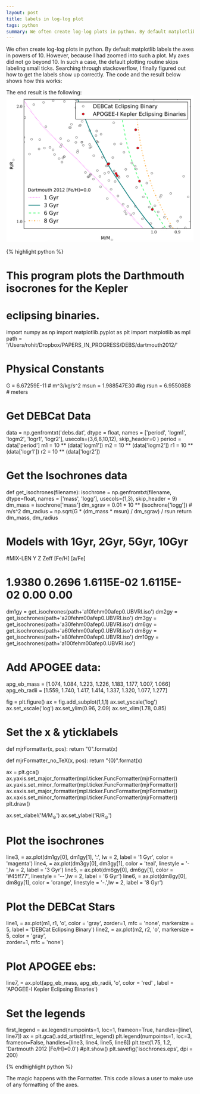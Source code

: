 ```yaml
---
layout: post
title: labels in log-log plot 
tags: python
summary: We often create log-log plots in python. By default matplotlib labels the axes in powers of 10. However, because I had zoomed into such a plot. My axes did
---
```

We often create log-log plots in python. By default matplotlib labels the axes in powers of 10. However, because I had zoomed into such a plot. My axes did not go beyond 10. In such a case, the default plotting routine skips labeling small ticks. Searching through stackoverflow, I finally figured out how to get the labels show up correctly. The code and the result below shows how this works: 

The end result is the following: 
![My helpful screenshot](/assets/log_log_plot.png)

{% highlight python %}

# This program plots the Darthmouth isocrones for the Kepler 
# eclipsing binaries. 
import numpy as np
import matplotlib.pyplot as plt
import matplotlib as mpl
path = '/Users/rohit/Dropbox/PAPERS_IN_PROGRESS/DEBS/dartmouth2012/'
# Physical Constants 
G    = 6.67259E-11 # m^3/kg/s^2
msun = 1.988547E30 #kg
rsun = 6.95508E8 # meters

# Get DEBCat Data 
data = np.genfromtxt('debs.dat', dtype = float, names = ['period', 'logm1', 'logm2', 'logr1',
	                 'logr2'], usecols=(3,6,8,10,12), skip_header=0 )
period = data['period'] 
m1     = 10 ** (data['logm1'])
m2     = 10 ** (data['logm2'])
r1     = 10 ** (data['logr1'])
r2     = 10 ** (data['logr2'])

# Get the Isochrones data
def get_isochrones(filename):
	isochrone = np.genfromtxt(filename, dtype=float,
	names = ['mass', 'logg'], usecols=(1,3), skip_header = 9)
	dm_mass = isochrone['mass']
	dm_sgrav = 0.01 * 10 ** (isochrone['logg']) # m/s^2
	dm_radius = np.sqrt(G * (dm_mass * msun) / dm_sgrav) / rsun
	return dm_mass, dm_radius 

# Models with 1Gyr, 2Gyr, 5Gyr, 10Gyr
#MIX-LEN  Y      Z          Zeff        [Fe/H] [a/Fe]
# 1.9380  0.2696 1.6115E-02 1.6115E-02   0.00   0.00 

dm1gy = get_isochrones(path+'a10fehm00afep0.UBVRI.iso')
dm2gy = get_isochrones(path+'a20fehm00afep0.UBVRI.iso')
dm3gy = get_isochrones(path+'a30fehm00afep0.UBVRI.iso')
dm6gy = get_isochrones(path+'a60fehm00afep0.UBVRI.iso')
dm8gy = get_isochrones(path+'a80fehm00afep0.UBVRI.iso')
dm10gy = get_isochrones(path+'a100fehm00afep0.UBVRI.iso')

# Add APOGEE data: 
apg_eb_mass  = [1.074, 1.084, 1.223, 1.226, 1.183, 1.177, 1.007, 1.066]
apg_eb_radii = [1.559, 1.740, 1.417, 1.414, 1.337, 1.320, 1.077, 1.277]

fig = plt.figure()
ax = fig.add_subplot(1,1,1)
ax.set_yscale('log')
ax.set_xscale('log')
ax.set_ylim(0.96, 2.09)
ax.set_xlim(1.78, 0.85)

# Set the x & yticklabels
def mjrFormatter(x, pos):
    return "${{{0}}}$".format(x)

def mjrFormatter_no_TeX(x, pos):
    return "{0}".format(x)

ax = plt.gca()
ax.yaxis.set_major_formatter(mpl.ticker.FuncFormatter(mjrFormatter))
ax.yaxis.set_minor_formatter(mpl.ticker.FuncFormatter(mjrFormatter))
ax.xaxis.set_major_formatter(mpl.ticker.FuncFormatter(mjrFormatter))
ax.xaxis.set_minor_formatter(mpl.ticker.FuncFormatter(mjrFormatter))
plt.draw()

ax.set_xlabel('M/M$_{\odot}$')
ax.set_ylabel('R/R$_{\odot}$')

# Plot the isochrones 
line3, = ax.plot(dm1gy[0], dm1gy[1], ':', lw = 2, label = '1 Gyr', 
                 color = 'magenta')
line4, = ax.plot(dm3gy[0], dm3gy[1], color = 'teal', 
                linestyle = '-',lw = 2, label = '3 Gyr')
line5, = ax.plot(dm6gy[0], dm6gy[1], color = '#45ff77', 
                linestyle = '--',lw = 2, label = '6 Gyr')
line6, = ax.plot(dm8gy[0], dm8gy[1], color = 'orange', 
                linestyle = '-.',lw = 2, label = '8 Gyr')

# Plot the DEBCat Stars 
line1, = ax.plot(m1, r1, 'o', color = 'gray',  zorder=1, mfc = 'none',
	    markersize = 5, label = 'DEBCat Eclipsing Binary')
line2, = ax.plot(m2, r2, 'o', markersize = 5, color = 'gray',  
                 zorder=1, mfc = 'none')
# Plot APOGEE ebs: 
line7, = ax.plot(apg_eb_mass, apg_eb_radii, 'o', color = 'red'
	             , label = 'APOGEE-I Kepler Eclipsing Binaries')
# Set the legends
first_legend = ax.legend(numpoints=1, loc=1, frameon=True, 
                         handles=[line1, line7])
ax = plt.gca().add_artist(first_legend)
plt.legend(numpoints=1, loc=3, frameon=False, 
           handles=[line3, line4, line5, line6])
plt.text(1.75, 1.2, 'Dartmouth 2012 [Fe/H]=0.0')
#plt.show()
plt.savefig('isochrones.eps', dpi = 200)

{% endhighlight python %}

The magic happens with the Formatter. This code allows a user to make use of any formatting of the axes. 